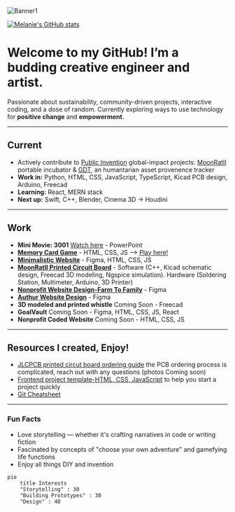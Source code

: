 ![Banner1](https://github.com/user-attachments/assets/b17c9edc-c601-4b7e-8a1a-922f73ca7130)

[![Melanie's GitHub stats](https://github-readme-stats.vercel.app/api?username=MelanieLaporte&include_all_commits=true&theme=aura)](https://github.com/anuraghazra/github-readme-stats)

# Welcome to my GitHub! I’m a budding creative engineer and artist. 
Passionate about sustainability, community-driven projects, interactive coding, and a dose of random. Currently exploring ways to use technology for **positive change** and **empowerment**.

---
## Current  
- Actively contribute to [Public Invention](https://publicinvention.github.io/) global-impact projects: [MoonRatII](https://github.com/melanielaporte/moonrat) portable incubator &
   [GDT](https://github.com/gosqasorg/asset-provenance-tracking), an humantarian asset provenence tracker
- **Work in:** Python, HTML, CSS, JavaScript, TypeScript, Kicad PCB design, Arduino, Freecad
- **Learning:** React, MERN stack
- **Next up:** Swift, C++, Blender, Cinema 3D -> Houdini
  
---

## Work
- **Mini Movie: 3001** [Watch here](https://github.com/melanielaporte/Mini-Movie-3001) - PowerPoint
- **[Memory Card Game](https://github.com/melanielaporte/Pirates-Booty)** - HTML, CSS, JS
 --> [Play here!](https://editting-lively-shell-121.vscodeedu.app/)
- **[Minimalistic Website](https://github.com/melanielaporte/sparse_Website)** - Figma, HTML, CSS, JS
- **[MoonRatII Printed Circuit Board](https://github.com/PubInv/moonrat)** - Software (C++, Kicad schematic design, Freecad 3D modeling, Ngspice simulation). Hardware (Soldering Station, Multimeter, Arduino, 3D Printer) 
- **[Nonprofit Website Design-Farm To Family](https://github.com/melanielaporte/farmtofamilySite)** - Figma
- **[Authur Website Design](https://github.com/melanielaporte/writerPortfolioSite)** - Figma
- **3D modeled and printed whistle** Coming Soon - Freecad
- **GoalVault** Coming Soon - Figma, HTML, CSS, JS, React
- **Nonprofit Coded Website** Coming Soon - HTML, CSS, JS
---

## Resources I created, Enjoy!
- [JLCPCB printed circut board ordering guide](https://github.com/melanielaporte/JLCPCB-Ordering-Guide) the PCB ordering process is complicated, reach out with any questions (photos Coming soon)
- [Frontend project template-HTML, CSS, JavaScript](https://github.com/melanielaporte/project-template-novices) to help you start a project quickly
- [Git Cheatsheet](https://github.com/melanielaporte/gitCheatsheet)

---
### Fun Facts  
- Love storytelling — whether it's crafting narratives in code or writing fiction  
- Fascinated by concepts of "choose your own adventure" and gamefying life functions 
- Enjoy all things DIY and invention

```mermaid
pie
    title Interests
    "Storytelling" : 30
    "Building Prototypes" : 30
    "Design" : 40
```
